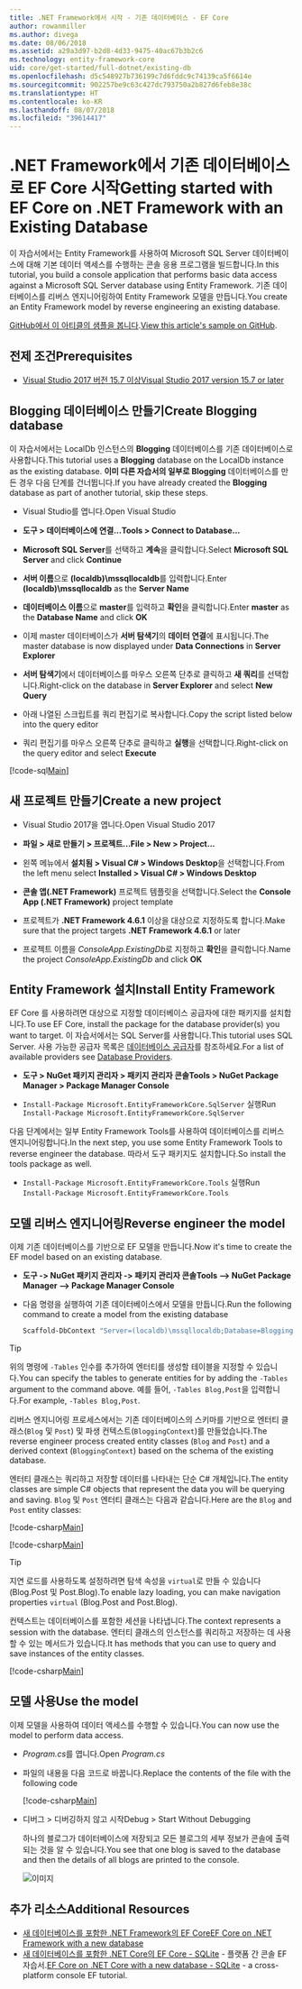 ```yaml
---
title: .NET Framework에서 시작 - 기존 데이터베이스 - EF Core
author: rowanmiller
ms.author: divega
ms.date: 08/06/2018
ms.assetid: a29a3d97-b2d8-4d33-9475-40ac67b3b2c6
ms.technology: entity-framework-core
uid: core/get-started/full-dotnet/existing-db
ms.openlocfilehash: d5c548927b736199c7d6fddc9c74139ca5f6614e
ms.sourcegitcommit: 902257be9c63c427dc793750a2b827d6feb8e38c
ms.translationtype: HT
ms.contentlocale: ko-KR
ms.lasthandoff: 08/07/2018
ms.locfileid: "39614417"
---
```

# <a name="getting-started-with-ef-core-on-net-framework-with-an-existing-database"></a><span data-ttu-id="6cd5b-102">.NET Framework에서 기존 데이터베이스로 EF Core 시작</span><span class="sxs-lookup"><span data-stu-id="6cd5b-102">Getting started with EF Core on .NET Framework with an Existing Database</span></span>

<span data-ttu-id="6cd5b-103">이 자습서에서는 Entity Framework를 사용하여 Microsoft SQL Server 데이터베이스에 대해 기본 데이터 액세스를 수행하는 콘솔 응용 프로그램을 빌드합니다.</span><span class="sxs-lookup"><span data-stu-id="6cd5b-103">In this tutorial, you build a console application that performs basic data access against a Microsoft SQL Server database using Entity Framework.</span></span> <span data-ttu-id="6cd5b-104">기존 데이터베이스를 리버스 엔지니어링하여 Entity Framework 모델을 만듭니다.</span><span class="sxs-lookup"><span data-stu-id="6cd5b-104">You create an Entity Framework model by reverse engineering an existing database.</span></span>

<span data-ttu-id="6cd5b-105">[GitHub에서 이 아티클의 샘플을 봅니다](https://github.com/aspnet/EntityFramework.Docs/tree/master/samples/core/GetStarted/FullNet/ConsoleApp.ExistingDb).</span><span class="sxs-lookup"><span data-stu-id="6cd5b-105">[View this article's sample on GitHub](https://github.com/aspnet/EntityFramework.Docs/tree/master/samples/core/GetStarted/FullNet/ConsoleApp.ExistingDb).</span></span>

## <a name="prerequisites"></a><span data-ttu-id="6cd5b-106">전제 조건</span><span class="sxs-lookup"><span data-stu-id="6cd5b-106">Prerequisites</span></span>

* [<span data-ttu-id="6cd5b-107">Visual Studio 2017 버전 15.7 이상</span><span class="sxs-lookup"><span data-stu-id="6cd5b-107">Visual Studio 2017 version 15.7 or later</span></span>](https://www.visualstudio.com/downloads/)

## <a name="create-blogging-database"></a><span data-ttu-id="6cd5b-108">Blogging 데이터베이스 만들기</span><span class="sxs-lookup"><span data-stu-id="6cd5b-108">Create Blogging database</span></span>

<span data-ttu-id="6cd5b-109">이 자습서에서는 LocalDb 인스턴스의 **Blogging** 데이터베이스를 기존 데이터베이스로 사용합니다.</span><span class="sxs-lookup"><span data-stu-id="6cd5b-109">This tutorial uses a **Blogging** database on the LocalDb instance as the existing database.</span></span> <span data-ttu-id="6cd5b-110">**이미 다른 자습서의 일부로 Blogging** 데이터베이스를 만든 경우 다음 단계를 건너뜁니다.</span><span class="sxs-lookup"><span data-stu-id="6cd5b-110">If you have already created the **Blogging** database as part of another tutorial, skip these steps.</span></span>

* <span data-ttu-id="6cd5b-111">Visual Studio를 엽니다.</span><span class="sxs-lookup"><span data-stu-id="6cd5b-111">Open Visual Studio</span></span>

* <span data-ttu-id="6cd5b-112">**도구 > 데이터베이스에 연결...**</span><span class="sxs-lookup"><span data-stu-id="6cd5b-112">**Tools > Connect to Database...**</span></span>

* <span data-ttu-id="6cd5b-113">**Microsoft SQL Server**를 선택하고 **계속**을 클릭합니다.</span><span class="sxs-lookup"><span data-stu-id="6cd5b-113">Select **Microsoft SQL Server** and click **Continue**</span></span>

* <span data-ttu-id="6cd5b-114">**서버 이름**으로 **(localdb)\mssqllocaldb**를 입력합니다.</span><span class="sxs-lookup"><span data-stu-id="6cd5b-114">Enter **(localdb)\mssqllocaldb** as the **Server Name**</span></span>

* <span data-ttu-id="6cd5b-115">**데이터베이스 이름**으로 **master**를 입력하고 **확인**을 클릭합니다.</span><span class="sxs-lookup"><span data-stu-id="6cd5b-115">Enter **master** as the **Database Name** and click **OK**</span></span>

* <span data-ttu-id="6cd5b-116">이제 master 데이터베이스가 **서버 탐색기**의 **데이터 연결**에 표시됩니다.</span><span class="sxs-lookup"><span data-stu-id="6cd5b-116">The master database is now displayed under **Data Connections** in **Server Explorer**</span></span>

* <span data-ttu-id="6cd5b-117">**서버 탐색기**에서 데이터베이스를 마우스 오른쪽 단추로 클릭하고 **새 쿼리**를 선택합니다.</span><span class="sxs-lookup"><span data-stu-id="6cd5b-117">Right-click on the database in **Server Explorer** and select **New Query**</span></span>

* <span data-ttu-id="6cd5b-118">아래 나열된 스크립트를 쿼리 편집기로 복사합니다.</span><span class="sxs-lookup"><span data-stu-id="6cd5b-118">Copy the script listed below into the query editor</span></span>

* <span data-ttu-id="6cd5b-119">쿼리 편집기를 마우스 오른쪽 단추로 클릭하고 **실행**을 선택합니다.</span><span class="sxs-lookup"><span data-stu-id="6cd5b-119">Right-click on the query editor and select **Execute**</span></span>

[!code-sql[Main](../_shared/create-blogging-database-script.sql)]

## <a name="create-a-new-project"></a><span data-ttu-id="6cd5b-120">새 프로젝트 만들기</span><span class="sxs-lookup"><span data-stu-id="6cd5b-120">Create a new project</span></span>

* <span data-ttu-id="6cd5b-121">Visual Studio 2017을 엽니다.</span><span class="sxs-lookup"><span data-stu-id="6cd5b-121">Open Visual Studio 2017</span></span>

* <span data-ttu-id="6cd5b-122">**파일 > 새로 만들기 > 프로젝트...**</span><span class="sxs-lookup"><span data-stu-id="6cd5b-122">**File > New > Project...**</span></span>

* <span data-ttu-id="6cd5b-123">왼쪽 메뉴에서 **설치됨 > Visual C# > Windows Desktop**을 선택합니다.</span><span class="sxs-lookup"><span data-stu-id="6cd5b-123">From the left menu select **Installed > Visual C# > Windows Desktop**</span></span>

* <span data-ttu-id="6cd5b-124">**콘솔 앱(.NET Framework)** 프로젝트 템플릿을 선택합니다.</span><span class="sxs-lookup"><span data-stu-id="6cd5b-124">Select the **Console App (.NET Framework)** project template</span></span>

* <span data-ttu-id="6cd5b-125">프로젝트가 **.NET Framework 4.6.1** 이상을 대상으로 지정하도록 합니다.</span><span class="sxs-lookup"><span data-stu-id="6cd5b-125">Make sure that the project targets **.NET Framework 4.6.1** or later</span></span>

* <span data-ttu-id="6cd5b-126">프로젝트 이름을 *ConsoleApp.ExistingDb*로 지정하고 **확인**을 클릭합니다.</span><span class="sxs-lookup"><span data-stu-id="6cd5b-126">Name the project *ConsoleApp.ExistingDb* and click **OK**</span></span>

## <a name="install-entity-framework"></a><span data-ttu-id="6cd5b-127">Entity Framework 설치</span><span class="sxs-lookup"><span data-stu-id="6cd5b-127">Install Entity Framework</span></span>

<span data-ttu-id="6cd5b-128">EF Core 를 사용하려면 대상으로 지정할 데이터베이스 공급자에 대한 패키지를 설치합니다.</span><span class="sxs-lookup"><span data-stu-id="6cd5b-128">To use EF Core, install the package for the database provider(s) you want to target.</span></span> <span data-ttu-id="6cd5b-129">이 자습서에서는 SQL Server를 사용합니다.</span><span class="sxs-lookup"><span data-stu-id="6cd5b-129">This tutorial uses SQL Server.</span></span> <span data-ttu-id="6cd5b-130">사용 가능한 공급자 목록은 [데이터베이스 공급자](../../providers/index.md)를 참조하세요.</span><span class="sxs-lookup"><span data-stu-id="6cd5b-130">For a list of available providers see [Database Providers](../../providers/index.md).</span></span>

* <span data-ttu-id="6cd5b-131">**도구 > NuGet 패키지 관리자 > 패키지 관리자 콘솔**</span><span class="sxs-lookup"><span data-stu-id="6cd5b-131">**Tools > NuGet Package Manager > Package Manager Console**</span></span>

* <span data-ttu-id="6cd5b-132">`Install-Package Microsoft.EntityFrameworkCore.SqlServer` 실행</span><span class="sxs-lookup"><span data-stu-id="6cd5b-132">Run `Install-Package Microsoft.EntityFrameworkCore.SqlServer`</span></span>

<span data-ttu-id="6cd5b-133">다음 단계에서는 일부 Entity Framework Tools를 사용하여 데이터베이스를 리버스 엔지니어링합니다.</span><span class="sxs-lookup"><span data-stu-id="6cd5b-133">In the next step, you use some Entity Framework Tools to reverse engineer the database.</span></span> <span data-ttu-id="6cd5b-134">따라서 도구 패키지도 설치합니다.</span><span class="sxs-lookup"><span data-stu-id="6cd5b-134">So install the tools package as well.</span></span>

* <span data-ttu-id="6cd5b-135">`Install-Package Microsoft.EntityFrameworkCore.Tools` 실행</span><span class="sxs-lookup"><span data-stu-id="6cd5b-135">Run `Install-Package Microsoft.EntityFrameworkCore.Tools`</span></span>

## <a name="reverse-engineer-the-model"></a><span data-ttu-id="6cd5b-136">모델 리버스 엔지니어링</span><span class="sxs-lookup"><span data-stu-id="6cd5b-136">Reverse engineer the model</span></span>

<span data-ttu-id="6cd5b-137">이제 기존 데이터베이스를 기반으로 EF 모델을 만듭니다.</span><span class="sxs-lookup"><span data-stu-id="6cd5b-137">Now it's time to create the EF model based on an existing database.</span></span>

* <span data-ttu-id="6cd5b-138">**도구 -> NuGet 패키지 관리자 -> 패키지 관리자 콘솔**</span><span class="sxs-lookup"><span data-stu-id="6cd5b-138">**Tools –> NuGet Package Manager –> Package Manager Console**</span></span>

* <span data-ttu-id="6cd5b-139">다음 명령을 실행하여 기존 데이터베이스에서 모델을 만듭니다.</span><span class="sxs-lookup"><span data-stu-id="6cd5b-139">Run the following command to create a model from the existing database</span></span>

  ``` powershell
  Scaffold-DbContext "Server=(localdb)\mssqllocaldb;Database=Blogging;Trusted_Connection=True;" Microsoft.EntityFrameworkCore.SqlServer
  ```

> [!TIP]  
> <span data-ttu-id="6cd5b-140">위의 명령에 `-Tables` 인수를 추가하여 엔터티를 생성할 테이블을 지정할 수 있습니다.</span><span class="sxs-lookup"><span data-stu-id="6cd5b-140">You can specify the tables to generate entities for by adding the `-Tables` argument to the command above.</span></span> <span data-ttu-id="6cd5b-141">예를 들어, `-Tables Blog,Post`을 입력합니다.</span><span class="sxs-lookup"><span data-stu-id="6cd5b-141">For example, `-Tables Blog,Post`.</span></span>

<span data-ttu-id="6cd5b-142">리버스 엔지니어링 프로세스에서는 기존 데이터베이스의 스키마를 기반으로 엔터티 클래스(`Blog` 및 `Post`) 및 파생 컨텍스트(`BloggingContext`)를 만들었습니다.</span><span class="sxs-lookup"><span data-stu-id="6cd5b-142">The reverse engineer process created entity classes (`Blog` and `Post`) and a derived context (`BloggingContext`) based on the schema of the existing database.</span></span>

<span data-ttu-id="6cd5b-143">엔터티 클래스는 쿼리하고 저장할 데이터를 나타내는 단순 C# 개체입니다.</span><span class="sxs-lookup"><span data-stu-id="6cd5b-143">The entity classes are simple C# objects that represent the data you will be querying and saving.</span></span> <span data-ttu-id="6cd5b-144">`Blog` 및 `Post` 엔터티 클래스는 다음과 같습니다.</span><span class="sxs-lookup"><span data-stu-id="6cd5b-144">Here are the `Blog` and `Post` entity classes:</span></span>

 [!code-csharp[Main](../../../../samples/core/GetStarted/FullNet/ConsoleApp.ExistingDb/Blog.cs)]

[!code-csharp[Main](../../../../samples/core/GetStarted/FullNet/ConsoleApp.ExistingDb/Post.cs)]

> [!TIP]  
> <span data-ttu-id="6cd5b-145">지연 로드를 사용하도록 설정하려면 탐색 속성을 `virtual`로 만들 수 있습니다(Blog.Post 및 Post.Blog).</span><span class="sxs-lookup"><span data-stu-id="6cd5b-145">To enable lazy loading, you can make navigation properties `virtual` (Blog.Post and Post.Blog).</span></span>

<span data-ttu-id="6cd5b-146">컨텍스트는 데이터베이스를 포함한 세션을 나타냅니다.</span><span class="sxs-lookup"><span data-stu-id="6cd5b-146">The context represents a session with the database.</span></span> <span data-ttu-id="6cd5b-147">엔터티 클래스의 인스턴스를 쿼리하고 저장하는 데 사용할 수 있는 메서드가 있습니다.</span><span class="sxs-lookup"><span data-stu-id="6cd5b-147">It has methods that you can use to query and save instances of the entity classes.</span></span>

[!code-csharp[Main](../../../../samples/core/GetStarted/FullNet/ConsoleApp.ExistingDb/BloggingContext.cs)]

## <a name="use-the-model"></a><span data-ttu-id="6cd5b-148">모델 사용</span><span class="sxs-lookup"><span data-stu-id="6cd5b-148">Use the model</span></span>

<span data-ttu-id="6cd5b-149">이제 모델을 사용하여 데이터 액세스를 수행할 수 있습니다.</span><span class="sxs-lookup"><span data-stu-id="6cd5b-149">You can now use the model to perform data access.</span></span>

* <span data-ttu-id="6cd5b-150">*Program.cs*를 엽니다.</span><span class="sxs-lookup"><span data-stu-id="6cd5b-150">Open *Program.cs*</span></span>

* <span data-ttu-id="6cd5b-151">파일의 내용을 다음 코드로 바꿉니다.</span><span class="sxs-lookup"><span data-stu-id="6cd5b-151">Replace the contents of the file with the following code</span></span>

  [!code-csharp[Main](../../../../samples/core/GetStarted/FullNet/ConsoleApp.ExistingDb/Program.cs)] 

* <span data-ttu-id="6cd5b-152">디버그 > 디버깅하지 않고 시작</span><span class="sxs-lookup"><span data-stu-id="6cd5b-152">Debug > Start Without Debugging</span></span>

  <span data-ttu-id="6cd5b-153">하나의 블로그가 데이터베이스에 저장되고 모든 블로그의 세부 정보가 콘솔에 출력되는 것을 알 수 있습니다.</span><span class="sxs-lookup"><span data-stu-id="6cd5b-153">You see that one blog is saved to the database and then the details of all blogs are printed to the console.</span></span>

  ![이미지](_static/output-existing-db.png)

## <a name="additional-resources"></a><span data-ttu-id="6cd5b-155">추가 리소스</span><span class="sxs-lookup"><span data-stu-id="6cd5b-155">Additional Resources</span></span>

* [<span data-ttu-id="6cd5b-156">새 데이터베이스를 포함한 .NET Framework의 EF Core</span><span class="sxs-lookup"><span data-stu-id="6cd5b-156">EF Core on .NET Framework with a new database</span></span>](xref:core/get-started/full-dotnet/new-db)
* <span data-ttu-id="6cd5b-157">[새 데이터베이스를 포함한 .NET Core의 EF Core - SQLite](xref:core/get-started/netcore/new-db-sqlite) - 플랫폼 간 콘솔 EF 자습서.</span><span class="sxs-lookup"><span data-stu-id="6cd5b-157">[EF Core on .NET Core with a new database - SQLite](xref:core/get-started/netcore/new-db-sqlite) -  a cross-platform console EF tutorial.</span></span>
